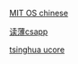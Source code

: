 [MIT OS chinese](https://th0ar.gitbooks.io/xv6-chinese/content/)

[读薄csapp](https://wdxtub.com/csapp/thin-csapp-0/2016/04/16/)

[tsinghua ucore](https://objectkuan.gitbooks.io/ucore-docs/)